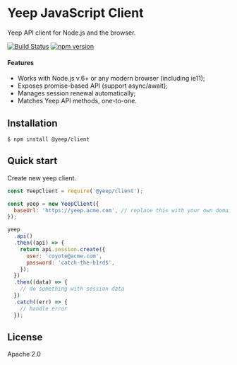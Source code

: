 # Yeep JavaScript Client

Yeep API client for Node.js and the browser.

[![Build Status](https://travis-ci.com/yeepio/js-client.svg?branch=master)](https://travis-ci.com/yeepio/js-client)
[![npm version](https://img.shields.io/npm/v/@yeep/client.svg?style=flat-square)](https://www.npmjs.com/package/@yeep/client)

#### Features

- Works with Node.js v.6+ or any modern browser (including ie11);
- Exposes promise-based API (support async/await);
- Manages session renewal automatically;
- Matches Yeep API methods, one-to-one.

## Installation

```
$ npm install @yeep/client
```

## Quick start

Create new yeep client.

```javascript
const YeepClient = require('@yeep/client');

const yeep = new YeepClient({
  baseUrl: 'https://yeep.acme.com', // replace this with your own domain
});

yeep
  .api()
  .then((api) => {
    return api.session.create({
      user: 'coyote@acme.com',
      password: 'catch-the-b1rd$',
    });
  })
  .then((data) => {
    // do something with session data
  })
  .catch((err) => {
    // handle error
  });
```

## License

Apache 2.0
